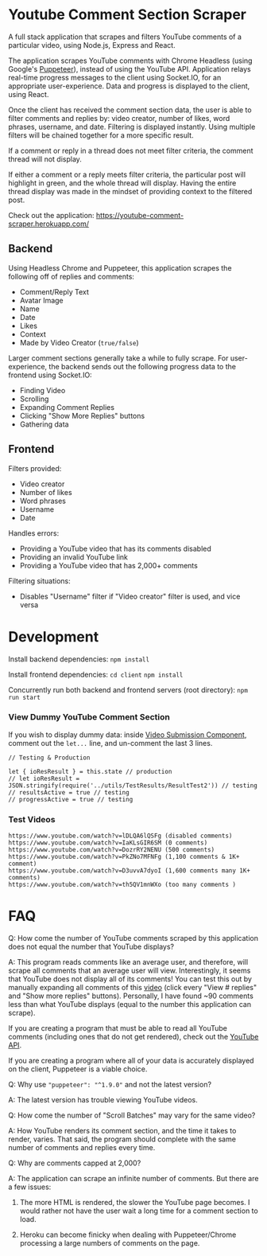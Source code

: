 # Youtube Comment Section Scraper
A full stack application that scrapes and filters YouTube comments of a particular video, using Node.js, Express and React.

The application scrapes YouTube comments with Chrome Headless (using Google's [Puppeteer](https://github.com/GoogleChrome/puppeteer)), instead of using the YouTube API.  Application relays real-time progress messages to the client using Socket.IO, for an appropriate user-experience. Data and progress is displayed to the client, using React.

Once the client has received the comment section data, the user is able to filter comments and replies by: video creator, number of likes, word phrases, username, and date. Filtering is displayed instantly. Using multiple filters will be chained together for a more specific result.

If a comment or reply in a thread does not meet filter criteria, the comment thread will not display.  

If either a comment or a reply meets filter criteria, the particular post will highlight in green, and the whole thread will display. Having the entire thread display was made in the mindset of providing context to the filtered post.

Check out the application: https://youtube-comment-scraper.herokuapp.com/

## Backend

Using Headless Chrome and Puppeteer, this application scrapes the following off of replies and comments:
- Comment/Reply Text
- Avatar Image
- Name
- Date
- Likes
- Context
- Made by Video Creator (`true/false`)

Larger comment sections generally take a while to fully scrape. For user-experience, the backend sends out the following progress data to the frontend using Socket.IO:
- Finding Video
- Scrolling
- Expanding Comment Replies
- Clicking "Show More Replies" buttons
- Gathering data

## Frontend

Filters provided:
- Video creator
- Number of likes
- Word phrases
- Username
- Date

Handles errors:
- Providing a YouTube video that has its comments disabled
- Providing an invalid YouTube link
- Providing a YouTube video that has 2,000+ comments

Filtering situations:
- Disables "Username" filter if "Video creator" filter is used, and vice versa

# Development
Install backend dependencies: `npm install`

Install frontend dependencies: `cd client` `npm install`

Concurrently run both backend and frontend servers (root directory): `npm run start`

### View Dummy YouTube Comment Section

If you wish to display dummy data: inside [Video Submission Component](https://github.com/MikeM711/youtube-comment-section-scraper/blob/master/client/src/components/VideoSubmission.js), comment out the `let...` line, and un-comment the last 3 lines.

    // Testing & Production

    let { ioResResult } = this.state // production
    // let ioResResult = JSON.stringify(require('../utils/TestResults/ResultTest2')) // testing
    // resultsActive = true // testing
    // progressActive = true // testing

### Test Videos

    https://www.youtube.com/watch?v=lDLQA6lQSFg (disabled comments)
    https://www.youtube.com/watch?v=IaKLsGIR6SM (0 comments)
    https://www.youtube.com/watch?v=DozrRY2NENU (500 comments)
    https://www.youtube.com/watch?v=PkZNo7MFNFg (1,100 comments & 1K+ comment)
    https://www.youtube.com/watch?v=D3uvvA7dyoI (1,600 comments many 1K+ comments)
    https://www.youtube.com/watch?v=th5QV1mnWXo (too many comments )

# FAQ

Q: How come the number of YouTube comments scraped by this application does not equal the number that YouTube displays?

A: This program reads comments like an average user, and therefore, will scrape all comments that an average user will view.  Interestingly, it seems that YouTube does not display all of its comments!  You can test this out by manually expanding all comments of this [video](https://www.youtube.com/watch?v=DozrRY2NENU&lc=UgwJXxkTYTp3wUA579Z4AaABAg) (click every "View # replies" and "Show more replies" buttons). Personally, I have found ~90 comments less than what YouTube displays (equal to the number this application can scrape).

If you are creating a program that must be able to read all YouTube comments (including ones that do not get rendered), check out the [YouTube API](https://developers.google.com/youtube/v3/docs/commentThreads/list).

If you are creating a program where all of your data is accurately displayed on the client, Puppeteer is a viable choice.

Q: Why use `"puppeteer": "^1.9.0"` and not the latest version?

A: The latest version has trouble viewing YouTube videos.

Q: How come the number of "Scroll Batches" may vary for the same video?

A: How YouTube renders its comment section, and the time it takes to render, varies. That said, the program should complete with the same number of comments and replies every time.

Q: Why are comments capped at 2,000?

A: The application can scrape an infinite number of comments.  But there are a few issues: 

1) The more HTML is rendered, the slower the YouTube page becomes. I would rather not have the user wait a long time for a comment section to load. 

2) Heroku can become finicky when dealing with Puppeteer/Chrome processing a large numbers of comments on the page.
